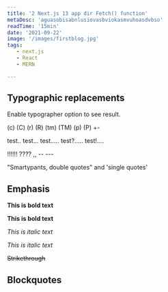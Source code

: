 ```yaml
---
title: '2 Next.js 13 app dir Fetch() function'
metaDesc: 'aguasobisabnlusiovasbviokasmvuhoasdvbso'
readTime: '15min'
date: '2021-09-22'
image: '/images/firstblog.jpg'
tags: 
   - next.js
   - React
   - MERN

---
```





## Typographic replacements

Enable typographer option to see result.

(c) (C) (r) (R) (tm) (TM) (p) (P) +-

test.. test... test..... test?..... test!....

!!!!!! ???? ,,  -- ---

"Smartypants, double quotes" and 'single quotes'


## Emphasis

**This is bold text**

__This is bold text__

*This is italic text*

_This is italic text_

~~Strikethrough~~


## Blockquotes

